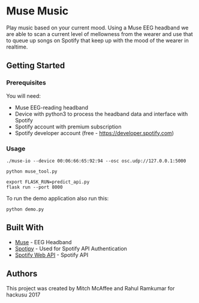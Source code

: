 # Muse Music

Play music based on your current mood.
Using a Muse EEG headband we are able to scan a current level of mellowness from the wearer and use that to queue up songs on Spotify that keep up with the mood of the wearer in realtime.

## Getting Started


### Prerequisites
You will need:
* Muse EEG-reading headband
* Device with python3 to process the headband data and interface with Spotify
* Spotify account with premium subscription
* Spotify developer account (free - https://developer.spotify.com)


### Usage

```
./muse-io --device 00:06:66:65:92:94 --osc osc.udp://127.0.0.1:5000
```

```
python muse_tool.py
```

```
export FLASK_RUN=predict_api.py
flask run --port 8000
```

To run the demo application also run this:
```
python demo.py
```

## Built With
* [Muse](http://www.choosemuse.com/) - EEG Headband
* [Spotipy](https://github.com/plamere/spotipy/) - Used for Spotify API Authentication
* [Spotify Web API](https://developer.spotify.com/web-api/) - Spotify API

## Authors
This project was created by Mitch McAffee and Rahul Ramkumar for hackusu 2017

